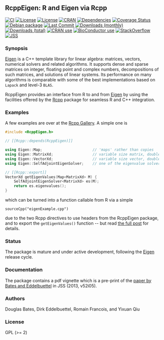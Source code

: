## RcppEigen: R and Eigen via Rcpp

[![CI](https://github.com/RcppCore/RcppEigen/workflows/ci/badge.svg)](https://github.com/RcppCore/RcppEigen/actions?query=workflow%3Aci)
[![License](https://img.shields.io/badge/license-GPL%20%28%3E=%202%29-brightgreen.svg?style=flat)](https://www.gnu.org/licenses/gpl-2.0.html)
[![License](https://img.shields.io/badge/license-MPL2-brightgreen.svg?style=flat)](https://www.mozilla.org/MPL/2.0/)
[![CRAN](https://www.r-pkg.org/badges/version/RcppEigen)](https://cran.r-project.org/package=RcppEigen)
[![Dependencies](https://tinyverse.netlify.com/badge/RcppEigen)](https://cran.r-project.org/package=RcppEigen)
[![Coverage Status](https://codecov.io/gh/RcppCore/RcppEigen/graph/badge.svg)](https://app.codecov.io/github/RcppCore/RcppEigen?branch=master)
[![Debian package](https://img.shields.io/debian/v/r-cran-rcppeigen/sid?color=brightgreen)](https://packages.debian.org/sid/r-cran-rcppeigen)
[![Last Commit](https://img.shields.io/github/last-commit/RcppCore/RcppEigen)](https://github.com/RcppCore/RcppEigen)
[![Downloads (monthly)](https://cranlogs.r-pkg.org/badges/RcppEigen?color=brightgreen)](https://www.r-pkg.org:443/pkg/RcppEigen)
[![Downloads (total)](https://cranlogs.r-pkg.org/badges/grand-total/RcppEigen?color=brightgreen)](https://www.r-pkg.org:443/pkg/RcppEigen)
[![CRAN use](https://jangorecki.gitlab.io/rdeps/RcppEigen/CRAN_usage.svg?sanitize=true)](https://cran.r-project.org/package=RcppEigen)
[![BioConductor use](https://jangorecki.gitlab.io/rdeps/RcppEigen/BioC_usage.svg?sanitize=true)](https://cran.r-project.org/package=RcppEigen)
[![StackOverflow](https://img.shields.io/badge/stackoverflow-rcpp-orange.svg)](https://stackoverflow.com/questions/tagged/rcpp)
[![JSS](https://img.shields.io/badge/JSS-10.18637%2Fjss.v052.i05-brightgreen)](https://doi.org/10.18637/jss.v052.i05)


### Synopsis

[Eigen](http://eigen.tuxfamily.org/index.php?title=Main_Page) is a C++ template library for linear algebra:
matrices, vectors, numerical solvers and related algorithms.  It supports dense and sparse
matrices on integer, floating point and complex numbers, decompositions of such matrices,
and solutions of linear systems. Its performance on many algorithms is comparable with
some of the best implementations based on `Lapack` and level-3 `BLAS`.

RcppEigen provides an interface from R to and from [Eigen](http://eigen.tuxfamily.org/index.php?title=Main_Page) by
using the facilities offered by the [Rcpp](http://dirk.eddelbuettel.com/code/rcpp.html)
package for seamless R and C++ integration.

### Examples

A few examples are over at the [Rcpp Gallery](https://gallery.rcpp.org/tags/eigen/). A simple one is

```c++
#include <RcppEigen.h>

// [[Rcpp::depends(RcppEigen)]]

using Eigen::Map;                       // 'maps' rather than copies
using Eigen::MatrixXd;                  // variable size matrix, double precision
using Eigen::VectorXd;                  // variable size vector, double precision
using Eigen::SelfAdjointEigenSolver;    // one of the eigenvalue solvers

// [[Rcpp::export]]
VectorXd getEigenValues(Map<MatrixXd> M) {
    SelfAdjointEigenSolver<MatrixXd> es(M);
    return es.eigenvalues();
}
```

which can be turned into a function callable from R via a simple

```
sourceCpp("eigenExample.cpp")
```

due to the two Rcpp directives to use headers from the RcppEigen package, and to export
the `getEigenValues()` function -- but read [the full
post](https://gallery.rcpp.org/articles/eigen-eigenvalues/) for details.


### Status

The package is mature and under active development, following the
[Eigen](http://eigen.tuxfamily.org/index.php?title=Main_Page) release cycle.

### Documentation

The package contains a pdf vignette which is a pre-print of the [paper by
Bates and Eddelbuettel](https://doi.org/10.18637/jss.v052.i05) in JSS (2013, v52i05).

### Authors

Douglas Bates, Dirk Eddelbuettel, Romain Francois, and Yixuan Qiu

### License

GPL (>= 2)
